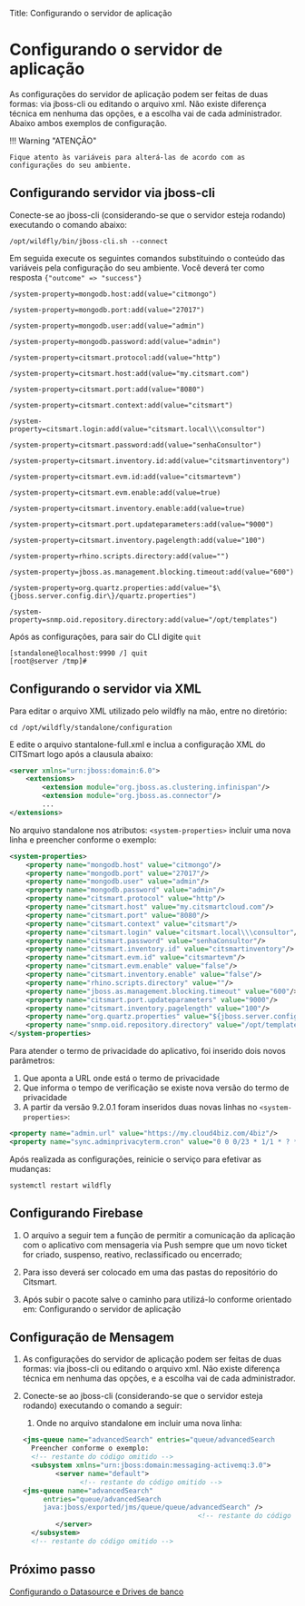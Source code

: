 Title: Configurando o servidor de aplicação

# Configurando o servidor de aplicação

As configurações do servidor de aplicação podem ser feitas de duas formas: via jboss-cli ou editando o arquivo xml. Não existe diferença técnica em nenhuma das opções, e a escolha vai de cada administrador. Abaixo ambos exemplos de configuração.

!!! Warning "ATENÇÃO"

    Fique atento às variáveis para alterá-las de acordo com as configurações do seu ambiente.

## Configurando servidor via jboss-cli

Conecte-se ao jboss-cli (considerando-se que o servidor esteja rodando) executando o comando abaixo:

``` shell
/opt/wildfly/bin/jboss-cli.sh --connect
```

Em seguida execute os seguintes comandos substituindo o conteúdo das variáveis pela configuração do seu ambiente. Você deverá ter como resposta `{"outcome" => "success"}`

``` shell
/system-property=mongodb.host:add(value="citmongo")

/system-property=mongodb.port:add(value="27017")

/system-property=mongodb.user:add(value="admin")

/system-property=mongodb.password:add(value="admin")

/system-property=citsmart.protocol:add(value="http")

/system-property=citsmart.host:add(value="my.citsmart.com")

/system-property=citsmart.port:add(value="8080")

/system-property=citsmart.context:add(value="citsmart")

/system-property=citsmart.login:add(value="citsmart.local\\\consultor")

/system-property=citsmart.password:add(value="senhaConsultor")

/system-property=citsmart.inventory.id:add(value="citsmartinventory")

/system-property=citsmart.evm.id:add(value="citsmartevm")

/system-property=citsmart.evm.enable:add(value=true)

/system-property=citsmart.inventory.enable:add(value=true)

/system-property=citsmart.port.updateparameters:add(value="9000")

/system-property=citsmart.inventory.pagelength:add(value="100")

/system-property=rhino.scripts.directory:add(value="")

/system-property=jboss.as.management.blocking.timeout:add(value="600")

/system-property=org.quartz.properties:add(value="$\{jboss.server.config.dir\}/quartz.properties")

/system-property=snmp.oid.repository.directory:add(value="/opt/templates")
```

Após as configurações, para sair do CLI digite `quit`

``` shell
[standalone@localhost:9990 /] quit
[root@server /tmp]#
```
## Configurando o servidor via XML

Para editar o arquivo XML utilizado pelo wildfly na mão, entre no diretório:

``` shell
cd /opt/wildfly/standalone/configuration
```
E edite o arquivo stantalone-full.xml e inclua a configuração XML do CITSmart logo após a clausula abaixo:

``` xml
<server xmlns="urn:jboss:domain:6.0">
    <extensions>
        <extension module="org.jboss.as.clustering.infinispan"/>
        <extension module="org.jboss.as.connector"/>
		...
</extensions>
```

No arquivo standalone nos atributos: `<system-properties>` incluir uma nova linha e preencher conforme o exemplo:

 ``` xml
 <system-properties>
     <property name="mongodb.host" value="citmongo"/>
     <property name="mongodb.port" value="27017"/>
     <property name="mongodb.user" value="admin"/>
     <property name="mongodb.password" value="admin"/>
     <property name="citsmart.protocol" value="http"/>
     <property name="citsmart.host" value="my.citsmartcloud.com"/>
     <property name="citsmart.port" value="8080"/>
     <property name="citsmart.context" value="citsmart"/>
     <property name="citsmart.login" value="citsmart.local\\\consultor"/>
     <property name="citsmart.password" value="senhaConsultor"/>
     <property name="citsmart.inventory.id" value="citsmartinventory"/>
     <property name="citsmart.evm.id" value="citsmartevm"/>
     <property name="citsmart.evm.enable" value="false"/>
     <property name="citsmart.inventory.enable" value="false"/>
     <property name="rhino.scripts.directory" value=""/>
     <property name="jboss.as.management.blocking.timeout" value="600"/>
     <property name="citsmart.port.updateparameters" value="9000"/>
     <property name="citsmart.inventory.pagelength" value="100"/>
     <property name="org.quartz.properties" value="${jboss.server.config.dir}/quartz.properties"/>
     <property name="snmp.oid.repository.directory" value="/opt/templates"/>
 </system-properties>
 ```
 
Para atender o termo de privacidade do aplicativo, foi inserido dois novos parâmetros:  

1. Que aponta a URL onde está o termo de privacidade  
2. Que informa o tempo de verificação se existe nova versão do termo de privacidade  
3. A partir da versão 9.2.0.1 foram inseridos duas novas linhas no `<system-properties>`:

``` xml
<property name="admin.url" value="https://my.cloud4biz.com/4biz"/>
<property name="sync.adminprivacyterm.cron" value="0 0 0/23 * 1/1 * ? *"/>
 ```

Após realizada as configurações, reinicie o serviço para efetivar as mudanças:

``` shell
systemctl restart wildfly
```

## Configurando Firebase

1. O arquivo a seguir tem a função de permitir a comunicação da aplicação com o aplicativo com mensageria via Push sempre que um novo ticket for criado, suspenso, reativo, reclassificado ou encerrado;  
2. Para isso deverá ser colocado em uma das pastas do repositório do Citsmart.  

3. Após subir o pacote salve o caminho para utilizá-lo conforme orientado em: Configurando o servidor de aplicação

## Configuração de Mensagem

1. As configurações do servidor de aplicação podem ser feitas de duas formas: via jboss-cli ou editando o arquivo xml. Não existe diferença técnica em nenhuma das opções, e a escolha vai de cada administrador.

2. Conecte-se ao jboss-cli (considerando-se que o servidor esteja rodando) executando o comando a seguir:

	1. Onde no arquivo standalone em <jms-queue> incluir uma nova linha:

	``` xml
	<jms-queue name="advancedSearch" entries="queue/advancedSearch 	    java:jboss/exported/jms/queue/queue/advancedSearch"/>
      Preencher conforme o exemplo:
      <!-- restante do código omitido -->
      <subsystem xmlns="urn:jboss:domain:messaging-activemq:3.0">
            <server name="default">
                  <!-- restante do código omitido -->
    <jms-queue name="advancedSearch"   
         entries="queue/advancedSearch   
         java:jboss/exported/jms/queue/queue/advancedSearch" />
                                               <!-- restante do código omitido -->
            </server>
      </subsystem>
      <!-- restante do código omitido -->
      ```

## Próximo passo

[Configurando o Datasource e Drives de banco][1]

[1]:/pt-br/citsmart-platform-9/get-started/installation-and-upgrade/perform-installation/conf-datasource-and-db.html
